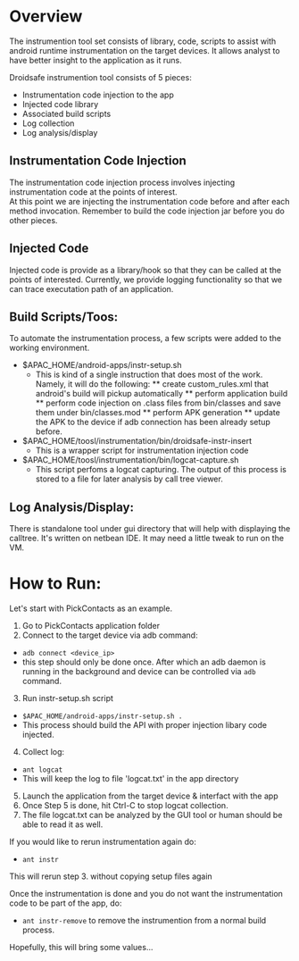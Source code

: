 Overview
========
The instrumention tool set consists of library, code, scripts to assist with android runtime instrumentation 
on the target devices.   It allows analyst to have better insight to the application as it runs.

Droidsafe instrumention tool consists of 5 pieces:

* Instrumentation code injection to the app
* Injected code library
* Associated build scripts
* Log collection 
* Log analysis/display

Instrumentation Code Injection
------------------------------
The instrumentation code injection process involves injecting instrumentation code at the points of interest.  
At this point we are injecting the instrumentation code before and after each method invocation.  Remember to build
the code injection jar before you do other pieces.

Injected Code
-------------
Injected code is provide as a library/hook so that they can be called at the points of interested.  Currently,
we provide logging functionality so that we can trace executation path of an application.

Build Scripts/Toos:
------------------
To automate the instrumentation process, a few scripts were added to the working environment.
* $APAC_HOME/android-apps/instr-setup.sh
  * This is kind of a single instruction that does most of the work.  Namely, it will do the following:
    ** create custom_rules.xml that android's build will pickup automatically
    ** perform application build
    ** perform code injection on .class files from bin/classes and save them under bin/classes.mod
    ** perform APK generation 
    ** update the APK to the device if adb connection has been already setup before.
* $APAC_HOME/toosl/instrumentation/bin/droidsafe-instr-insert
  * This is a wrapper script for instrumentation injection code
* $APAC_HOME/toosl/instrumentation/bin/logcat-capture.sh
  * This script perfoms a logcat capturing.  The output of this process is stored to a file for later analysis by call tree viewer.

Log Analysis/Display:
--------------------
There is standalone tool under gui directory that will help with displaying the calltree.  It's written on netbean
IDE.  It may need a little tweak to run on the VM.

How to Run:
===========
Let's start with PickContacts as an example.  
1. Go to PickContacts application folder
2. Connect to the target device via adb command:
  * `adb connect <device_ip>`
  * this step should only be done once.  After which an adb daemon is running in the background and device
  can be controlled via `adb` command.
3. Run instr-setup.sh script 
  * `$APAC_HOME/android-apps/instr-setup.sh .`
  * This process should build the API with proper injection libary code injected.
4. Collect log:
  * `ant logcat`
  * This will keep the log to file 'logcat.txt' in the app directory
5. Launch the application from the target device & interfact with the app
6. Once Step 5 is done, hit Ctrl-C to stop logcat collection.  
7. The file logcat.txt can be analyzed by the GUI tool or human should be able to read it as well.

If you would like to rerun instrumentation again do:
  * `ant instr`   

This will rerun step 3. without copying setup files again

Once the instrumentation is done and you do not want the instrumentation code to be part of the app, do:
  * `ant instr-remove` to remove the instrumention from a normal build process.

Hopefully, this will bring some values...

  
